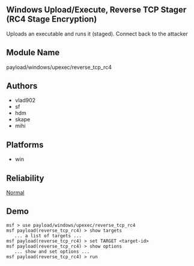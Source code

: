 ## Windows Upload/Execute, Reverse TCP Stager (RC4 Stage Encryption)

Uploads an executable and runs it (staged). Connect back to 
the attacker


## Module Name
payload/windows/upexec/reverse_tcp_rc4

## Authors
* vlad902
* sf
* hdm
* skape
* mihi





## Platforms
* win

## Reliability
[Normal](https://github.com/rapid7/metasploit-framework/wiki/Exploit-Ranking)

## Demo

```
msf > use payload/windows/upexec/reverse_tcp_rc4
msf payload(reverse_tcp_rc4) > show targets
   ... a list of targets ...
msf payload(reverse_tcp_rc4) > set TARGET <target-id>
msf payload(reverse_tcp_rc4) > show options
   ... show and set options ...
msf payload(reverse_tcp_rc4) > run
```
    
    